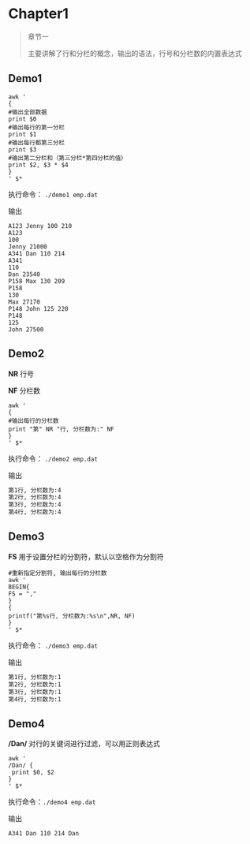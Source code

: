 # Chapter1

>章节一
>
>主要讲解了行和分栏的概念，输出的语法，行号和分栏数的内置表达式

## Demo1

```shell
awk '
{
#输出全部数据
print $0
#输出每行的第一分栏
print $1
#输出每行都第三分栏
print $3
#输出第二分栏和（第三分栏*第四分栏的值）
print $2, $3 * $4
}
' $*
```

执行命令： `./demo1 emp.dat`

输出

```shell
A123 Jenny 100 210
A123
100
Jenny 21000
A341 Dan 110 214
A341
110
Dan 23540
P158 Max 130 209
P158
130
Max 27170
P148 John 125 220
P148
125
John 27500
```



## Demo2

**NR** 行号

**NF** 分栏数

```shell
awk '
{
#输出每行的分栏数
print "第" NR "行, 分栏数为:" NF
}
' $*
```

执行命令： `./demo2 emp.dat`

输出

```sh
第1行, 分栏数为:4
第2行, 分栏数为:4
第3行, 分栏数为:4
第4行, 分栏数为:4
```



## Demo3

**FS** 用于设置分栏的分割符，默认以空格作为分割符

```shell
#重新指定分割符, 输出每行的分栏数
awk '
BEGIN{
FS = ","
}
{
printf("第%s行, 分栏数为:%s\n",NR, NF)
}
' $*
```

执行命令： `./demo3 emp.dat`

输出

```sh
第1行, 分栏数为:1
第2行, 分栏数为:1
第3行, 分栏数为:1
第4行, 分栏数为:1
```



## Demo4

**/Dan/** 对行的关键词进行过滤，可以用正则表达式

```shell
awk '
/Dan/ {
 print $0, $2
}
' $*
```

执行命令：`./demo4 emp.dat`

输出

```
A341 Dan 110 214 Dan
```

